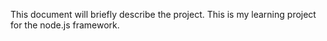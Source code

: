 This document will briefly describe the project.
This is my learning project for the node.js framework.
